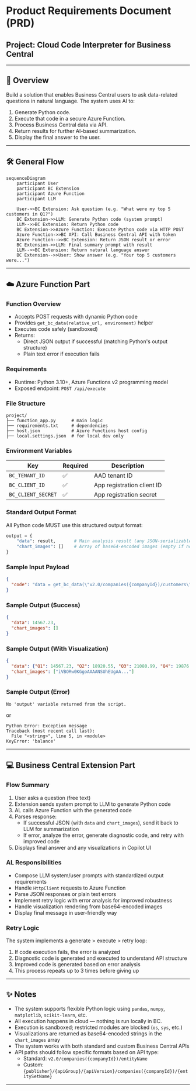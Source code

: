 # Product Requirements Document (PRD)

## Project: Cloud Code Interpreter for Business Central

---

## 📅 Overview
Build a solution that enables Business Central users to ask data-related questions in natural language. The system uses AI to:
1. Generate Python code.
2. Execute that code in a secure Azure Function.
3. Process Business Central data via API.
4. Return results for further AI-based summarization.
5. Display the final answer to the user.

---

## 🛠️ General Flow

```mermaid
sequenceDiagram
    participant User
    participant BC Extension
    participant Azure Function
    participant LLM

    User->>BC Extension: Ask question (e.g. "What were my top 5 customers in Q1?")
    BC Extension->>LLM: Generate Python code (system prompt)
    LLM-->>BC Extension: Return Python code
    BC Extension->>Azure Function: Execute Python code via HTTP POST
    Azure Function->>BC API: Call Business Central API with token
    Azure Function-->>BC Extension: Return JSON result or error
    BC Extension->>LLM: Final summary prompt with result
    LLM-->>BC Extension: Return natural language answer
    BC Extension-->>User: Show answer (e.g. "Your top 5 customers were...")
```

---

## ☁️ Azure Function Part

### Function Overview
- Accepts POST requests with dynamic Python code
- Provides `get_bc_data(relative_url, environment)` helper
- Executes code safely (sandboxed)
- Returns:
  - Direct JSON output if successful (matching Python's output structure)
  - Plain text error if execution fails

### Requirements
- Runtime: Python 3.10+, Azure Functions v2 programming model
- Exposed endpoint: `POST /api/execute`

### File Structure
```
project/
├── function_app.py      # main logic
├── requirements.txt     # dependencies
├── host.json            # Azure Functions host config
├── local.settings.json  # for local dev only
```

### Environment Variables
| Key               | Required | Description                                   |
|------------------|----------|-----------------------------------------------|
| `BC_TENANT_ID`    | ✅        | AAD tenant ID                                 |
| `BC_CLIENT_ID`    | ✅        | App registration client ID                    |
| `BC_CLIENT_SECRET`| ✅        | App registration secret                       |

### Standard Output Format
All Python code MUST use this structured output format:
```python
output = {
    "data": result,       # Main analysis result (any JSON-serializable data)
    "chart_images": []    # Array of base64-encoded images (empty if no charts)
}
```

### Sample Input Payload
```json
{
  "code": "data = get_bc_data(\"v2.0/companies({companyId})/customers\", \"sandbox\")\ndf = pd.DataFrame(data[\"value\"])\nresult = df[\"balance\"].sum()\noutput = {\"data\": result, \"chart_images\": []}"
}
```

### Sample Output (Success)
```json
{
  "data": 14567.23,
  "chart_images": []
}
```

### Sample Output (With Visualization)
```json
{
  "data": {"Q1": 14567.23, "Q2": 18920.55, "Q3": 21080.99, "Q4": 19876.32},
  "chart_images": ["iVBORw0KGgoAAAANSUhEUgAA..."]
}
```

### Sample Output (Error)
```
No 'output' variable returned from the script.
```

or

```
Python Error: Exception message
Traceback (most recent call last):
  File "<string>", line 5, in <module>
KeyError: 'balance'
```

---

## 💻 Business Central Extension Part

### Flow Summary
1. User asks a question (free text)
2. Extension sends system prompt to LLM to generate Python code
3. AL calls Azure Function with the generated code
4. Parses response:
   - If successful JSON (with `data` and `chart_images`), send it back to LLM for summarization
   - If error, analyze the error, generate diagnostic code, and retry with improved code
5. Displays final answer and any visualizations in Copilot UI

### AL Responsibilities
- Compose LLM system/user prompts with standardized output requirements
- Handle `HttpClient` requests to Azure Function
- Parse JSON responses or plain text errors
- Implement retry logic with error analysis for improved robustness
- Handle visualization rendering from base64-encoded images
- Display final message in user-friendly way

### Retry Logic
The system implements a generate > execute > retry loop:
1. If code execution fails, the error is analyzed
2. Diagnostic code is generated and executed to understand API structure
3. Improved code is generated based on error analysis
4. This process repeats up to 3 times before giving up

---

## ✨ Notes
- The system supports flexible Python logic using `pandas`, `numpy`, `matplotlib`, `scikit-learn`, etc.
- All execution happens in cloud — nothing is run locally in BC.
- Execution is sandboxed; restricted modules are blocked (`os`, `sys`, etc.)
- Visualizations are returned as base64-encoded strings in the `chart_images` array
- The system works with both standard and custom Business Central APIs
- API paths should follow specific formats based on API type:
  - Standard: `v2.0/companies({companyId})/entityName`
  - Custom: `{publisher}/{apiGroup}/{apiVersion}/companies({companyId})/{entitySetName}`

---